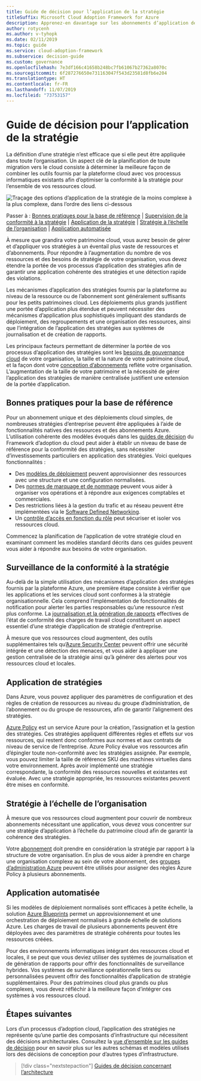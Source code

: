 ```yaml
---
title: Guide de décision pour l’application de la stratégie
titleSuffix: Microsoft Cloud Adoption Framework for Azure
description: Apprenez-en davantage sur les abonnements d’application de stratégie en tant que priorité de conception essentielle dans les migrations Azure.
author: rotycenh
ms.author: v-tyhopk
ms.date: 02/11/2019
ms.topic: guide
ms.service: cloud-adoption-framework
ms.subservice: decision-guide
ms.custom: governance
ms.openlocfilehash: 7e3df166c41658b248bc7fb61067b27362a8070c
ms.sourcegitcommit: 6f287276650e731163047f543d23581d8fb6e204
ms.translationtype: HT
ms.contentlocale: fr-FR
ms.lasthandoff: 11/07/2019
ms.locfileid: "73753157"
---
```

# <a name="policy-enforcement-decision-guide"></a>Guide de décision pour l’application de la stratégie

La définition d’une stratégie n’est efficace que si elle peut être appliquée dans toute l’organisation. Un aspect clé de la planification de toute migration vers le cloud consiste à déterminer la meilleure façon de combiner les outils fournis par la plateforme cloud avec vos processus informatiques existants afin d’optimiser la conformité à la stratégie pour l’ensemble de vos ressources cloud.

![Traçage des options d’application de la stratégie de la moins complexe à la plus complexe, dans l’ordre des liens ci-dessous](../../_images/decision-guides/decision-guide-policy-enforcement.png)

Passer à : [Bonnes pratiques pour la base de référence](#baseline-best-practices) | [Supervision de la conformité à la stratégie](#policy-compliance-monitoring) | [Application de la stratégie](#policy-enforcement) | [Stratégie à l’échelle de l’organisation](#cross-organization-policy) | [Application automatisée](#automated-enforcement)

À mesure que grandira votre patrimoine cloud, vous aurez besoin de gérer et d’appliquer vos stratégies à un éventail plus vaste de ressources et d’abonnements. Pour répondre à l’augmentation du nombre de vos ressources et des besoins de stratégie de votre organisation, vous devez étendre la portée de vos processus d’application des stratégies afin de garantir une application cohérente des stratégies et une détection rapide des violations.

Les mécanismes d’application des stratégies fournis par la plateforme au niveau de la ressource ou de l’abonnement sont généralement suffisants pour les petits patrimoines cloud. Les déploiements plus grands justifient une portée d’application plus étendue et peuvent nécessiter des mécanismes d’application plus sophistiqués impliquant des standards de déploiement, des regroupements et une organisation des ressources, ainsi que l’intégration de l’application des stratégies aux systèmes de journalisation et de création de rapports.

Les principaux facteurs permettant de déterminer la portée de vos processus d’application des stratégies sont les [besoins de gouvernance cloud](../../govern/index.md) de votre organisation, la taille et la nature de votre patrimoine cloud, et la façon dont votre [conception d’abonnements](../subscriptions/index.md) reflète votre organisation. L’augmentation de la taille de votre patrimoine et la nécessité de gérer l’application des stratégies de manière centralisée justifient une extension de la portée d’application.

## <a name="baseline-best-practices"></a>Bonnes pratiques pour la base de référence

Pour un abonnement unique et des déploiements cloud simples, de nombreuses stratégies d’entreprise peuvent être appliquées à l’aide de fonctionnalités natives des ressources et des abonnements Azure. L’utilisation cohérente des modèles évoqués dans les [guides de décision](../index.md) du Framework d’adoption du cloud peut aider à établir un niveau de base de référence pour la conformité des stratégies, sans nécessiter d’investissements particuliers en application des stratégies. Voici quelques fonctionnalités :

- Des [modèles de déploiement](../resource-consistency/index.md) peuvent approvisionner des ressources avec une structure et une configuration normalisées.
- Des [normes de marquage et de nommage](../resource-tagging/index.md) peuvent vous aider à organiser vos opérations et à répondre aux exigences comptables et commerciales.
- Des restrictions liées à la gestion du trafic et au réseau peuvent être implémentées via le [Software Defined Networking](../software-defined-network/index.md).
- Un [contrôle d’accès en fonction du rôle](../identity/index.md) peut sécuriser et isoler vos ressources cloud.

Commencez la planification de l’application de votre stratégie cloud en examinant comment les modèles standard décrits dans ces guides peuvent vous aider à répondre aux besoins de votre organisation.

## <a name="policy-compliance-monitoring"></a>Surveillance de la conformité à la stratégie

Au-delà de la simple utilisation des mécanismes d’application des stratégies fournis par la plateforme Azure, une première étape consiste à vérifier que les applications et les services cloud sont conformes à la stratégie organisationnelle. Cela comprend l’implémentation de fonctionnalités de notification pour alerter les parties responsables qu’une ressource n’est plus conforme. La [journalisation et la génération de rapports](../logging-and-reporting/index.md) effectives de l’état de conformité des charges de travail cloud constituent un aspect essentiel d’une stratégie d’application de stratégie d’entreprise.

À mesure que vos ressources cloud augmentent, des outils supplémentaires tels qu’[Azure Security Center](https://docs.microsoft.com/azure/security-center) peuvent offrir une sécurité intégrée et une détection des menaces, et vous aider à appliquer une gestion centralisée de la stratégie ainsi qu’à générer des alertes pour vos ressources cloud et locales.

## <a name="policy-enforcement"></a>Application de stratégies

Dans Azure, vous pouvez appliquer des paramètres de configuration et des règles de création de ressources au niveau du groupe d’administration, de l’abonnement ou du groupe de ressources, afin de garantir l’alignement des stratégies.

[Azure Policy](https://docs.microsoft.com/azure/governance/policy/overview) est un service Azure pour la création, l’assignation et la gestion des stratégies. Ces stratégies appliquent différentes règles et effets sur vos ressources, qui restent donc conformes aux normes et aux contrats de niveau de service de l’entreprise. Azure Policy évalue vos ressources afin d’épingler toute non-conformité avec les stratégies assignée. Par exemple, vous pouvez limiter la taille de référence SKU des machines virtuelles dans votre environnement. Après avoir implémenté une stratégie correspondante, la conformité des ressources nouvelles et existantes est évaluée. Avec une stratégie appropriée, les ressources existantes peuvent être mises en conformité.

## <a name="cross-organization-policy"></a>Stratégie à l’échelle de l’organisation

À mesure que vos ressources cloud augmentent pour couvrir de nombreux abonnements nécessitant une application, vous devez vous concentrer sur une stratégie d’application à l’échelle du patrimoine cloud afin de garantir la cohérence des stratégies.

Votre [abonnement](../subscriptions/index.md) doit prendre en considération la stratégie par rapport à la structure de votre organisation. En plus de vous aider à prendre en charge une organisation complexe au sein de votre abonnement, des [groupes d’administration Azure](../../ready/azure-best-practices/scaling-subscriptions.md#manage-multiple-subscriptions) peuvent être utilisés pour assigner des règles Azure Policy à plusieurs abonnements.

## <a name="automated-enforcement"></a>Application automatisée

Si les modèles de déploiement normalisés sont efficaces à petite échelle, la solution [Azure Blueprints](https://docs.microsoft.com/azure/governance/blueprints/overview) permet un approvisionnement et une orchestration de déploiement normalisés à grande échelle de solutions Azure. Les charges de travail de plusieurs abonnements peuvent être déployées avec des paramètres de stratégie cohérents pour toutes les ressources créées.

Pour des environnements informatiques intégrant des ressources cloud et locales, il se peut que vous deviez utiliser des systèmes de journalisation et de génération de rapports pour offrir des fonctionnalités de surveillance hybrides. Vos systèmes de surveillance opérationnelle tiers ou personnalisées peuvent offrir des fonctionnalités d’application de stratégie supplémentaires. Pour des patrimoines cloud plus grands ou plus complexes, vous devez réfléchir à la meilleure façon d’intégrer ces systèmes à vos ressources cloud.

## <a name="next-steps"></a>Étapes suivantes

Lors d’un processus d’adoption cloud, l’application des stratégies ne représente qu’une partie des composants d’infrastructure qui nécessitent des décisions architecturales. Consultez la [vue d’ensemble sur les guides de décision](../index.md) pour en savoir plus sur les autres schémas et modèles utilisés lors des décisions de conception pour d’autres types d’infrastructure.

> [!div class="nextstepaction"]
> [Guides de décision concernant l’architecture](../index.md)
